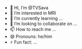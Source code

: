 - 👋 Hi, I’m @TVSava
- 👀 I’m interested in MRI
- 🌱 I’m currently learning ...
- 💞️ I’m looking to collaborate on ...
- 📫 How to reach me ...
- 😄 Pronouns: he/him
- ⚡ Fun fact: ...

<!---
TVSava/TVSava is a ✨ special ✨ repository because its `README.md` (this file) appears on your GitHub profile.
You can click the Preview link to take a look at your changes.
--->
